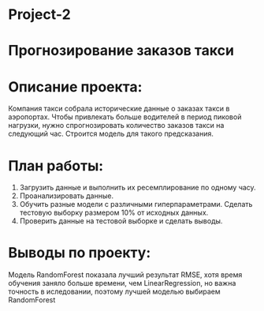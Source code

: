 # Project-2 
# Прогнозирование заказов такси
# Описание проекта:
Компания такси собрала исторические данные о заказах такси в аэропортах. Чтобы привлекать больше водителей в период пиковой нагрузки, нужно спрогнозировать количество заказов такси на следующий час. Строится модель для такого предсказания.
# План работы:
1. Загрузить данные и выполнить их ресемплирование по одному часу.
2. Проанализировать данные.
3. Обучить разные модели с различными гиперпараметрами. Сделать тестовую выборку размером 10% от исходных данных.
4. Проверить данные на тестовой выборке и сделать выводы.
# Выводы по проекту:
Модель RandomForest показала лучший результат RMSE, хотя время обучения заняло больше времени, чем LinearRegression, но важна точность в иследовании, поэтому лучшей моделью выбираем RandomForest
